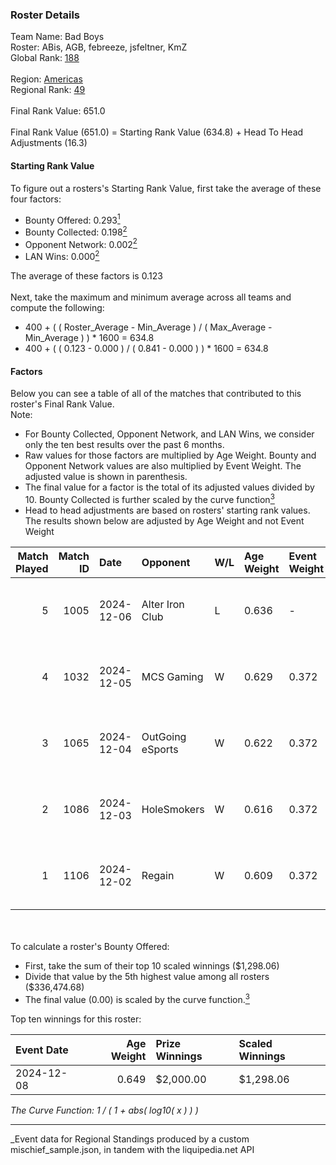 ### Roster Details<br />
Team Name: Bad Boys<br />
Roster: ABis, AGB, febreeze, jsfeltner, KmZ<br />
Global Rank: [188](../../standings_global_2025_03_01.md)<br />
<br />
Region: [Americas]( ../../standings_americas_2025_03_01.md)<br />
Regional Rank: [49]( ../../standings_americas_2025_03_01.md)<br />
<br />
Final Rank Value:  651.0<br />
<br />
Final Rank Value (651.0) = Starting Rank Value (634.8) + Head To Head Adjustments (16.3)<br />

#### Starting Rank Value<br />
To figure out a rosters's Starting Rank Value, first take the average of these four factors:<br />
- Bounty Offered: 0.293[<sup>1</sup>](#table2)
- Bounty Collected: 0.198[<sup>2</sup>](#table1)
- Opponent Network: 0.002[<sup>2</sup>](#table1)
- LAN Wins: 0.000[<sup>2</sup>](#table1)

The average of these factors is 0.123<br />
<br />
Next, take the maximum and minimum average across all teams and compute the following:<br />
- 400 + ( ( Roster_Average - Min_Average ) / ( Max_Average - Min_Average ) ) * 1600 = 634.8
- 400 + ( ( 0.123 - 0.000 ) / ( 0.841 - 0.000 ) ) * 1600 = 634.8


#### Factors<br />
Below you can see a table of all of the matches that contributed to this roster's Final Rank Value.<br />
Note:<br />

- For Bounty Collected, Opponent Network, and LAN Wins, we consider only the ten best results over the past 6 months.
- Raw values for those factors are multiplied by Age Weight. Bounty and Opponent Network values are also multiplied by Event Weight. The adjusted value is shown in parenthesis.
- The final value for a factor is the total of its adjusted values divided by 10. Bounty Collected is further scaled by the curve function[<sup>3</sup>](#curveFunction)
- Head to head adjustments are based on rosters' starting rank values. The results shown below are adjusted by Age Weight and not Event Weight
<span id="table1"></span><br />


| Match Played | Match ID | Date       | Opponent         | W/L | Age Weight | Event Weight | Bounty Collected | Opponent Network | LAN Wins  | H2H Adj. | Roster                              |
| -: | -: | :- | :- | :- | :- | :- | :- | :- | :- | -: | :- |
|            5 |     1005 | 2024-12-06 | Alter Iron Club  | L   | 0.636      | -            | -                | -                | -         |    -8.82 | ABis, AGB, febreeze, jsfeltner, KmZ |
|            4 |     1032 | 2024-12-05 | MCS Gaming       | W   | 0.629      | 0.372        | 0.002 (0.001)    | 0.060 (0.014)    | 0 (0.000) |     8.48 | ABis, AGB, febreeze, jsfeltner, KmZ |
|            3 |     1065 | 2024-12-04 | OutGoing eSports | W   | 0.622      | 0.372        | 0.001 (0.000)    | 0.037 (0.009)    | 0 (0.000) |     8.60 | ABis, AGB, febreeze, jsfeltner, KmZ |
|            2 |     1086 | 2024-12-03 | HoleSmokers      | W   | 0.616      | 0.372        | 0.000 (0.000)    | 0.000 (0.000)    | 0 (0.000) |     3.99 | ABis, AGB, febreeze, jsfeltner, KmZ |
|            1 |     1106 | 2024-12-02 | Regain           | W   | 0.609      | 0.372        | 0.000 (0.000)    | 0.005 (0.001)    | 0 (0.000) |     4.02 | ABis, AGB, febreeze, jsfeltner, KmZ |

<br />
<span id="table2"></span><br />
To calculate a roster's Bounty Offered:<br />

- First, take the sum of their top 10 scaled winnings ($1,298.06)
- Divide that value by the 5th highest value among all rosters ($336,474.68)
- The final value (0.00) is scaled by the curve function.[<sup>3</sup>](#curveFunction)

Top ten winnings for this roster:<br />

| Event Date | Age Weight | Prize Winnings | Scaled Winnings |
| :- | -: | :- | :- |
| 2024-12-08 |      0.649 | $2,000.00      | $1,298.06       |


<span id="curveFunction"></span>_The Curve Function: 1 / ( 1 + abs( log10( x ) ) )_<br />

---
_Event data for Regional Standings produced by a custom mischief_sample.json, in tandem with the liquipedia.net API<br />
